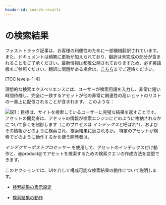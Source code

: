 ```yaml
---
header-id: search-results
---
```


# の検索結果

<p class="alert alert-info"><span class="wysiwyg-color-blue120">ファストトラック記事は、お客様の利便性のために一部機械翻訳されています。また、ドキュメントは頻繁に更新が加えられており、翻訳は未完成の部分が含まれることをご了承ください。最新情報は都度公開されておりますため、必ず英語版をご参照ください。翻訳に問題がある場合は、<a href="mailto:support-content-jp@liferay.com">こちら</a>までご連絡ください。</span></p>

[TOC levels=1-4]

理想的な検索エクスペリエンスには、ユーザーが検索用語を入力し、非常に短い時間待機し、完全に一致するアセットが他の非常に関連性の高いヒットのリストの一番上に配信されることが含まれます。 このような：

![図1：目標は、サイトを検索しているユーザーに完璧な結果を返すことです。](../../../images/search-results-perfect.png)
アセットの開発者は、アセットの情報が検索エンジンにどのように格納されるかについて多くを制御します（このプロセスは *インデックス*と呼ばれ*<!--(/docs/7-1/tutorials/-/knowledge_base/t/understanding-search-and-indexing)-->）、およびその情報がどのように検索され、検索結果に返されるか。 特定のアセットが検索でどのように動作するかを嫌う開発者は、 

*インデクサーポストプロセッサー* を使用して、アセットのインデックス付け動作と、@product@でアセットを検索するための検索クエリの作成方法を変更できます。</p>

このセクションでは、UIを介して構成可能な検索結果の動作について説明します。

  - [検索結果の表示設定](/docs/7-1/user/-/knowledge_base/u/display-settings)

  - [検索結果の動作](/docs/7-1/user/-/knowledge_base/u/search-results-behavior)
